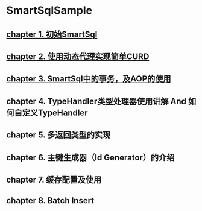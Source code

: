 # SmartSqlSample

## [chapter 1. 初始SmartSql](https://www.cnblogs.com/noahji/p/10846215.html)

## [chapter 2. 使用动态代理实现简单CURD](https://www.cnblogs.com/noahji/p/10877277.html)

## [chapter 3. SmartSql中的事务，及AOP的使用](https://www.cnblogs.com/noahji/p/11040274.html)

## chapter 4. TypeHandler类型处理器使用讲解 And 如何自定义TypeHandler

## chapter 5. 多返回类型的实现

## chapter 6. 主键生成器（Id Generator）的介绍

## chapter 7. 缓存配置及使用

## chapter 8. Batch Insert

